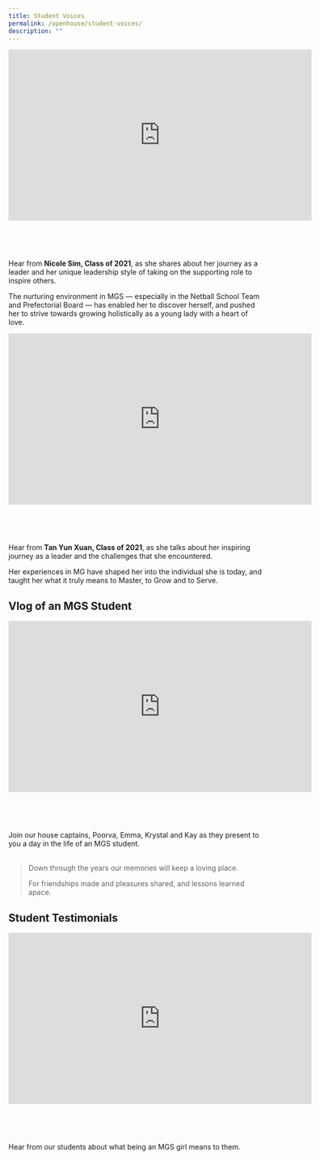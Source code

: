 ```yaml
---
title: Student Voices
permalink: /openhouse/student-voices/
description: ""
---
```

<div style="width:100%; height:400px">
	<iframe width="600" height="338" src="https://www.youtube.com/embed/QvQ53lOmk4M" title="Nicole Sim (MGS, Class of 2021)" frameborder="0" allow="accelerometer; autoplay; clipboard-write; encrypted-media; gyroscope; picture-in-picture" allowfullscreen></iframe></div>
	
Hear from **Nicole Sim, Class of 2021**, as she shares about her journey as a leader and her unique leadership style of taking on the supporting role to inspire others. 

The nurturing environment in MGS — especially in the Netball School Team and Prefectorial Board — has enabled her to discover herself, and pushed her to strive towards growing holistically as a young lady with a heart of love.


<div style="width:100%; height:400px">
<iframe width="600" height="338" src="https://www.youtube.com/embed/SI3dTPIMyx0" title="Tan Yun Xuan (MGS, Class of 2021)" frameborder="0" allow="accelerometer; autoplay; clipboard-write; encrypted-media; gyroscope; picture-in-picture" allowfullscreen></iframe>
</div>

Hear from **Tan Yun Xuan, Class of 2021**, as she talks about her inspiring journey as a leader and the challenges that she encountered. 

Her experiences in MG have shaped her into the individual she is today, and taught her what it truly means to Master, to Grow and to Serve.


## Vlog of an MGS Student

<div style="width:100%; height:400px">
	<iframe width="600" height="338" src="https://www.youtube.com/embed/jgc13GkUqbY" title="Vlog of an MGS Student" frameborder="0" allow="accelerometer; autoplay; clipboard-write; encrypted-media; gyroscope; picture-in-picture" allowfullscreen></iframe>
</div>

Join our house captains, Poorva, Emma, Krystal and Kay as they present to you a day in the life of an MGS student. <br><br>

> Down through the years our memories will keep a loving place.  
> 
> For friendships made and pleasures shared, and lessons learned apace.


## Student Testimonials
<div style="width:100%; height:400px">
<iframe width="600" height="338" src="https://www.youtube.com/embed/LZT0I1SWSvs" title="Student Testimonials" frameborder="0" allow="accelerometer; autoplay; clipboard-write; encrypted-media; gyroscope; picture-in-picture" allowfullscreen></iframe>
</div>

Hear from our students about what being an MGS girl means to them.